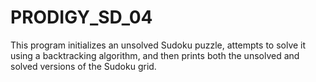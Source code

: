 # PRODIGY_SD_04
This program initializes an unsolved Sudoku puzzle, attempts to solve it using a backtracking algorithm, and then prints both the unsolved and solved versions of the Sudoku grid. 
